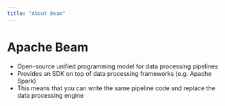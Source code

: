 ```yaml
---
title: "About Beam"
---
```

# Apache Beam
* Open-source unified programming model for data processing pipelines
* Provides an SDK on top of data processing frameworks (e.g. Apache Spark)
* This means that you can write the same pipeline code and replace the data processing engine
